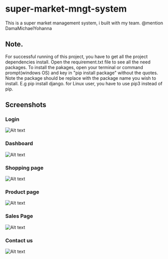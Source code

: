 # super-market-mngt-system
This is a super market management system, i built with my team. @mention DamaMichaelYohanna

## Note.
For successful running of this project, you have to get all the project dependencies install. Open the requirement.txt file to see all the need packages.
To install the pakages, open your terminal or command prompt(windows OS) and key in "pip install package" without the quotes. Note the package should be replace with the package name you wish to install. E.g pip install django. for Linux user, you have to use pip3 instead of pip.

## Screenshots

### Login
![Alt text](https://github.com/willy001-dama/super-market-mngt-system/blob/main/screenshots/login.png?raw=true "Optional Title")


### Dashboard
![Alt text](https://github.com/willy001-dama/super-market-mngt-system/blob/main/screenshots/admin%20dashboard.png?raw=true "Optional Title")

### Shopping page
![Alt text](/screenshots/shopping%20page.png?raw=true "Optional Title")


### Product page
![Alt text](/screenshots/product%20page.png?raw=true "Optional Title")


### Sales Page
![Alt text](/screenshots/sales%20page.png?raw=true "Optional Title")


### Contact us
![Alt text](/screenshots/contact%20us.png?raw=true "Optional Title")


